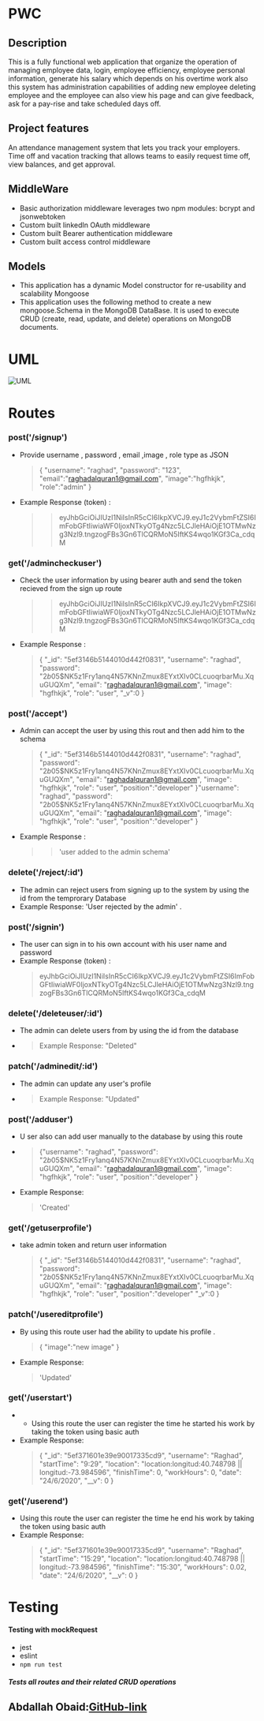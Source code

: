 # PWC

## Description

This is a fully functional web application that
organize the operation of managing employee data, login,
employee efficiency, employee personal information, generate his salary which depends on his overtime work also this system has
administration capabilities of adding new employee deleting employee and the employee can also view his page
and can give feedback, ask for a pay-rise and take scheduled days off.

## Project features

An attendance management system that lets you track your employers.
Time off and vacation tracking that allows teams to easily request time off, view balances, and get approval.

## MiddleWare

- Basic authorization middleware leverages two npm modules: bcrypt and jsonwebtoken
- Custom built linkedIn OAuth middleware
- Custom built Bearer authentication middleware
- Custom built access control middleware

## Models

- This application has a dynamic Model constructor for re-usability and scalability
  Mongoose
- This application uses the following method to create a new mongoose.Schema in the MongoDB DataBase. It is used to execute CRUD (create, read, update, and delete) operations on MongoDB documents.

# UML

![UML](https://drive.google.com/file/d/1is__qU-8BdzAASmllEOSBl5J_iZWo1Yi/view)

# Routes

### post('/signup')

- Provide username , password , email ,image , role type as JSON
  > {
  > "username": "raghad",
  > "password": "123",
  > "email":"raghadalquran1@gmail.com",
  > "image":"hgfhkjk",
  > "role":"admin"
  > }
- Example Response (token) :
  > > eyJhbGciOiJIUzI1NiIsInR5cCI6IkpXVCJ9.eyJ1c2VybmFtZSI6ImFobGFtIiwiaWF0IjoxNTkyOTg4Nzc5LCJleHAiOjE1OTMwNzg3Nzl9.tngzogFBs3Gn6TlCQRMoN5IftKS4wqo1KGf3Ca_cdqM

### get('/admincheckuser')

- Check the user information by using bearer auth and send the token recieved from the sign up route
  > > eyJhbGciOiJIUzI1NiIsInR5cCI6IkpXVCJ9.eyJ1c2VybmFtZSI6ImFobGFtIiwiaWF0IjoxNTkyOTg4Nzc5LCJleHAiOjE1OTMwNzg3Nzl9.tngzogFBs3Gn6TlCQRMoN5IftKS4wqo1KGf3Ca_cdqM
- Example Response :
  > {
  > "\_id": "5ef3146b5144010d442f0831",
  > "username": "raghad",
  > "password": "$2b$05\$NK5z1Fry1anq4N57KNnZmux8EYxtXIv0CLcuoqrbarMu.XquGUQXm",
  > "email": "raghadalquran1@gmail.com",
  > "image": "hgfhkjk",
  > "role": "user",
  > "\_v":0
  > }

### post('/accept')

- Admin can accept the user by using this rout and then add him to the schema
  > {
  > "\_id": "5ef3146b5144010d442f0831",
  > "username": "raghad",
  > "password": "$2b$05$NK5z1Fry1anq4N57KNnZmux8EYxtXIv0CLcuoqrbarMu.XquGUQXm",
"email": "raghadalquran1@gmail.com",
"image": "hgfhkjk",
"role": "user",
"position":"developer"
 }"username": "raghad",
"password": "$2b$05$NK5z1Fry1anq4N57KNnZmux8EYxtXIv0CLcuoqrbarMu.XquGUQXm",
  > "email": "raghadalquran1@gmail.com",
  > "image": "hgfhkjk",
  > "role": "user",
  > "position":"developer"
  > }
- Example Response :
  > > 'user added to the admin schema'

### delete('/reject/:id')

- The admin can reject users from signing up to the system by using the id from the temprorary Database
- Example Response: 'User rejected by the admin' .

### post('/signin')

- The user can sign in to his own account with his user name and password
- Example Response (token) :
  > eyJhbGciOiJIUzI1NiIsInR5cCI6IkpXVCJ9.eyJ1c2VybmFtZSI6ImFobGFtIiwiaWF0IjoxNTkyOTg4Nzc5LCJleHAiOjE1OTMwNzg3Nzl9.tngzogFBs3Gn6TlCQRMoN5IftKS4wqo1KGf3Ca_cdqM

### delete('/deleteuser/:id')

- The admin can delete users from by using the id from the database
- > Example Response: "Deleted"

### patch('/adminedit/:id')

- The admin can update any user's profile
- > Example Response: "Updated"

### post('/adduser')

- U ser also can add user manually to the database by using this route
- > {"username": "raghad",
  > "password": "$2b$05\$NK5z1Fry1anq4N57KNnZmux8EYxtXIv0CLcuoqrbarMu.XquGUQXm",
  > "email": "raghadalquran1@gmail.com",
  > "image": "hgfhkjk",
  > "role": "user",
  > "position":"developer"
  > }
- Example Response:
  > 'Created'

### get('/getuserprofile')

- take admin token and return user information
  > {
  > "\_id": "5ef3146b5144010d442f0831",
  > "username": "raghad",
  > "password": "$2b$05\$NK5z1Fry1anq4N57KNnZmux8EYxtXIv0CLcuoqrbarMu.XquGUQXm",
  > "email": "raghadalquran1@gmail.com",
  > "image": "hgfhkjk",
  > "role": "user",
  > "position":"developer"
  > "\_v":0
  > }

### patch('/usereditprofile')

- By using this route user had the ability to update his profile .
  > {
      "image":"new image"
  }
- Example Response:
  > 'Updated'

### get('/userstart')

- - Using this route the user can register the time he started his work by taking the token using basic auth
- Example Response:
  > {
      "_id": "5ef371601e39e90017335cd9",
      "username": "Raghad",
      "startTime": "9:29",
      "location": "location:longitud:40.748798 || longitud:-73.984596",
      "finishTime": 0,
      "workHours": 0,
      "date": "24/6/2020",
      "__v": 0
  }

### get('/userend')

- Using this route the user can register the time he end his work by taking the token using basic auth
- Example Response:
  > {
      "_id": "5ef371601e39e90017335cd9",
      "username": "Raghad",
      "startTime": "15:29",
      "location": "location:longitud:40.748798 || longitud:-73.984596",
      "finishTime": "15:30",
      "workHours": 0.02,
      "date": "24/6/2020",
      "__v": 0
  }

# Testing

#### Testing with mockRequest

- jest
- eslint
- `npm run test`

##### Tests all routes and their related CRUD operations

## Abdallah Obaid:[GitHub-link](https://github.com/Abdallah-Obaid)
